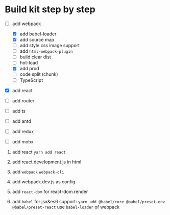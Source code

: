 # Build kit step by step

- [ ] add webpack

  - [x] add babel-loader
  - [x] add source map
  - [ ] add style css image support
  - [ ] add `html-webpack-plugin`
  - [ ] build clear dist
  - [ ] hot-load
  - [x] add prod
  - [ ] code split (chunk)
  - [ ] TypeScript

- [x] add react
- [ ] add router
- [ ] add ts
- [ ] add antd
- [ ] add redux
- [ ] add mobx

1.  add react `yarn add react`
2.  add react.development.js in html

3.  add `webpack` `webpack-cli`
4.  add webpack.dev.js as config
5.  add `react-dom` for react-dom.render

6.  add `babel` for jsx&es6 support:
    `yarn add @babel/core @babel/preset-env @babel/preset-react`
    use `babel-loader` of webpack
